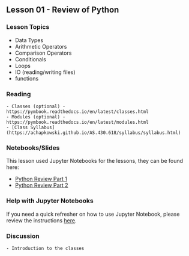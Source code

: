 
## Lesson 01 - Review of Python 




### Lesson Topics

- Data Types
- Arithmetic Operators
- Comparison Operators
- Conditionals
- Loops
- IO (reading/writing files)
- functions

### Reading
	
	
	- Classes (optional) - https://pymbook.readthedocs.io/en/latest/classes.html
	- Modules (optional) - https://pymbook.readthedocs.io/en/latest/modules.html
	- [Class Syllabus](https://achapkowski.github.io/AS.430.618/syllabus/syllabus.html)

### Notebooks/Slides

This lesson used Jupyter Notebooks for the lessons, they can be found here:

+ [Python Review Part 1](https://github.com/achapkowski/AS.430.618/blob/gh-pages/lessons/01/Lesson%2001%20-%20Review%20of%20Python%20Part%201.ipynb)
+ [Python Review Part 2](https://github.com/achapkowski/AS.430.618/blob/gh-pages/lessons/01/Lesson%2001%20part%202%20-%20Introduction%20to%20Python%20Part%202.ipynb)

### Help with Jupyter Notebooks

If you need a quick refresher on how to use Jupyter Notebook, please review the instructions [here](https://achapkowski.github.io/AS.430.618/lessons/01/using-the-jupyter-notebook-environment.html).




### Discussion 

	- Introduction to the classes